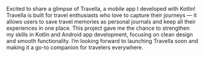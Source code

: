 Excited to share a glimpse of Travella, a mobile app I developed with Kotlin! 
Travella is built for travel enthusiasts who love to capture their journeys — it allows users to save travel memories as personal journals and keep all their experiences in one place.
This project gave me the chance to strengthen my skills in Kotlin and Android app development, focusing on clean design and smooth functionality.
I’m looking forward to launching Travella soon and making it a go-to companion for travelers everywhere. 
